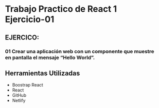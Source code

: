# Trabajo Practico de React 1 Ejercicio-01

## EJERCICO:

### 01 Crear una aplicación web con un componente que muestre en pantalla el mensaje “Hello World”.


## Herramientas Utilizadas

* Boostrap React
* React
* GitHub
* Netlify

